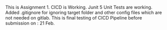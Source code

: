 This is Assignment 1.
CICD is Working.
Junit 5 Unit Tests are working.
Added .gitignore for ignoring target folder and other config files which are not needed on gitlab.
This is final testing of CICD Pipeline before submission on : 21 Feb.
